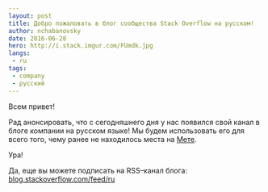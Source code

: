```yaml
---
layout: post
title: Добро пожаловать в блог сообщества Stack Overflow на русском!
author: nchabanovsky
date: 2016-06-28
hero: http://i.stack.imgur.com/FUmdk.jpg
langs:
 - ru
tags:
 - company
 - русский
---
```


Всем привет! 

Рад анонсировать, что с сегодняшнего дня у нас появился свой канал в блоге компании на русском языке! Мы будем использовать его для всего того, чему ранее не находилось места на [Мете](http://meta.ru.stackoverflow.com/).

Ура!

Да, еще вы можете подписать на RSS–канал блога: [blog.stackoverflow.com/feed/ru](http://blog.stackoverflow.com/feed/ru)





